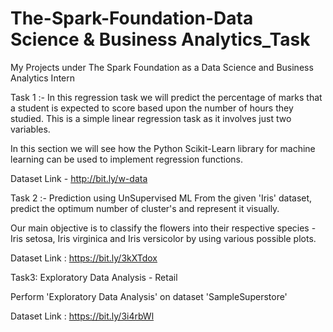 # The-Spark-Foundation-Data Science & Business Analytics_Task
My Projects under The Spark Foundation as a Data Science and Business Analytics Intern  

Task 1 :- In this regression task we will predict the percentage of marks that a student is expected to score based upon the number of hours they studied. This is a simple linear regression task as it involves just two variables.  

In this section we will see how the Python Scikit-Learn library for machine learning can be used to implement regression functions.  

Dataset Link - http://bit.ly/w-data

Task 2 :- Prediction using UnSupervised ML From the given 'Iris' dataset, predict the optimum number of cluster's and represent it visually.  

Our main objective is to classify the flowers into their respective species - Iris setosa, Iris virginica and Iris versicolor by using various possible plots.

Dataset Link : https://bit.ly/3kXTdox

Task3: Exploratory Data Analysis - Retail

Perform 'Exploratory Data Analysis' on dataset 'SampleSuperstore'

Dataset Link : https://bit.ly/3i4rbWl
